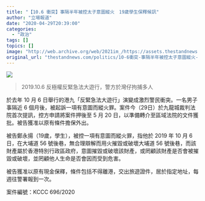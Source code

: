 ```yaml
---
title: "【10.6 衝突】事隔半年被控太子意圖縱火　19歲學生保釋候訊"
author: "立場報道"
date: "2020-04-29T20:39:00"
categories:
  - "政治"
tags: []
topics: []
image: "http://web.archive.org/web/2021im_/https://assets.thestandnews.com/media/photos/106_uIuad.png"
original_url: "thestandnews.com/politics/10-6衝突-事隔半年被控太子意圖縱火-19歲學生保釋候訊"
---
```

![](http://web.archive.org/web/2021im_/https://assets.thestandnews.com/media/photos/106_uIuad.png)
> 2019.10.6 反極權反緊急法大遊行，警方於灣仔拘捕多人

於去年 10 月 6 日舉行的港九「反緊急法大遊行」演變成激烈警民衝突。一名男子事隔近 6 個月後，被起訴一項有意圖而縱火罪。案件今（29日）於九龍城裁判法院首次提訊，控方申請將案件押後至 5 月 20 日，以準備轉介至區域法院的文件獲批。被告獲准以原有條件擔保外出。

被告鄭永揚（19歲，學生），被控一項有意圖而縱火罪，指他於 2019 年 10 月 6 日，在大埔道 56 號後巷，無合理辯解而用火摧毀或破壞大埔道 56 號後巷，而該財產屬於香港特別行政區政府，意圖摧毀或破壞該財產，或罔顧該財產是否會被摧毀或破壞，並罔顧他人生命是否會因而受到危害。

被告獲准以原有現金保釋，條件包括不得離港，交出旅遊證件，居於指定地址，每週往警署報到一次。

案件編號：KCCC 696/2020